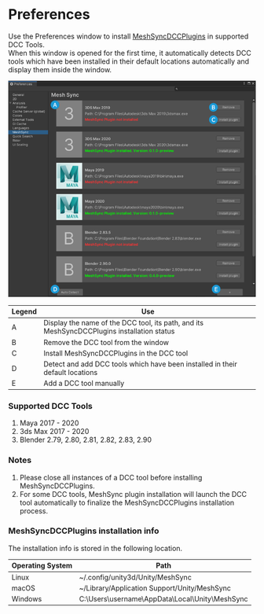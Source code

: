 # Preferences

Use the Preferences window to install 
[MeshSyncDCCPlugins](https://github.com/Unity-Technologies/MeshSyncDCCPlugins) 
in supported DCC Tools.  
When this window is opened for the first time, 
it automatically detects DCC tools which have been 
installed in their default locations automatically and 
display them inside the window.

![Preferences](../images/Preferences.png)

| Legend  | Use                                                                                       | 
| ------- | ----------------------------------------------------------------------------------------- | 
| A       | Display the name of the DCC tool, its path, and its MeshSyncDCCPlugins installation status|   
| B       | Remove the DCC tool from the window                                                       |   
| C       | Install MeshSyncDCCPlugins in the DCC tool                                                |  
| D       | Detect and add DCC tools which have been installed in their default locations             |  
| E       | Add a DCC tool manually                                                                   | 

### Supported DCC Tools

1. Maya 2017 - 2020
2. 3ds Max 2017 - 2020
3. Blender 2.79, 2.80, 2.81, 2.82, 2.83, 2.90

### Notes

1. Please close all instances of a DCC tool before installing MeshSyncDCCPlugins.
2. For some DCC tools, MeshSync plugin installation will launch the DCC tool automatically 
   to finalize the MeshSyncDCCPlugins installation process.

### MeshSyncDCCPlugins installation info

The installation info is stored in the following location.

| Operating System  | Path                                              | 
| ----------------- | --------------------------------------------------| 
| Linux             | ~/.config/unity3d/Unity/MeshSync                  |   
| macOS             | ~/Library/Application Support/Unity/MeshSync      |   
| Windows           | C:\Users\username\AppData\Local\Unity\MeshSync    |  


